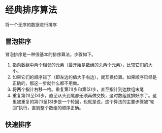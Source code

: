# 经典排序算法

将一个无序的数据进行排序

## 冒泡排序

冒泡排序是一种很基本的排序算法，步骤如下。

1. 指向数组中两个相邻的元素（最开始是数组的头两个元素），比较它们的大小。
2. 如果它们的顺序错了（即左边的值大于右边），就互换位置。如果顺序已经是正确的，那这一步就什么都不用做。
3. 将两个指针右移一格。重复第(1)步和第(2)步，直至指针到达数组末尾
4. 重复第(1)至(3)步，直至从头到尾都无须再做交换，这时数组就排好序了。这里被重复的第(1)至(3)步是一个轮回，也就是说，这个算法的主要步骤被“轮回”执行，直到整个数组的顺序正确。

## 快速排序
